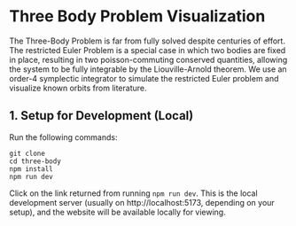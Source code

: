 # Three Body Problem Visualization

The Three-Body Problem is far from fully solved despite centuries of effort. The restricted Euler Problem is a special case in which two bodies are fixed in place, resulting in two poisson-commuting conserved quantities, allowing the system to be fully integrable by the Liouville-Arnold theorem. We use an order-4 symplectic integrator to simulate the restricted Euler problem and visualize known orbits from literature.

## 1. Setup for Development (Local)

Run the following commands:

```
git clone 
cd three-body
npm install
npm run dev
```

Click on the link returned from running `npm run dev`. This is the local development server (usually on http://localhost:5173, depending on your setup), and the website will be available locally for viewing.